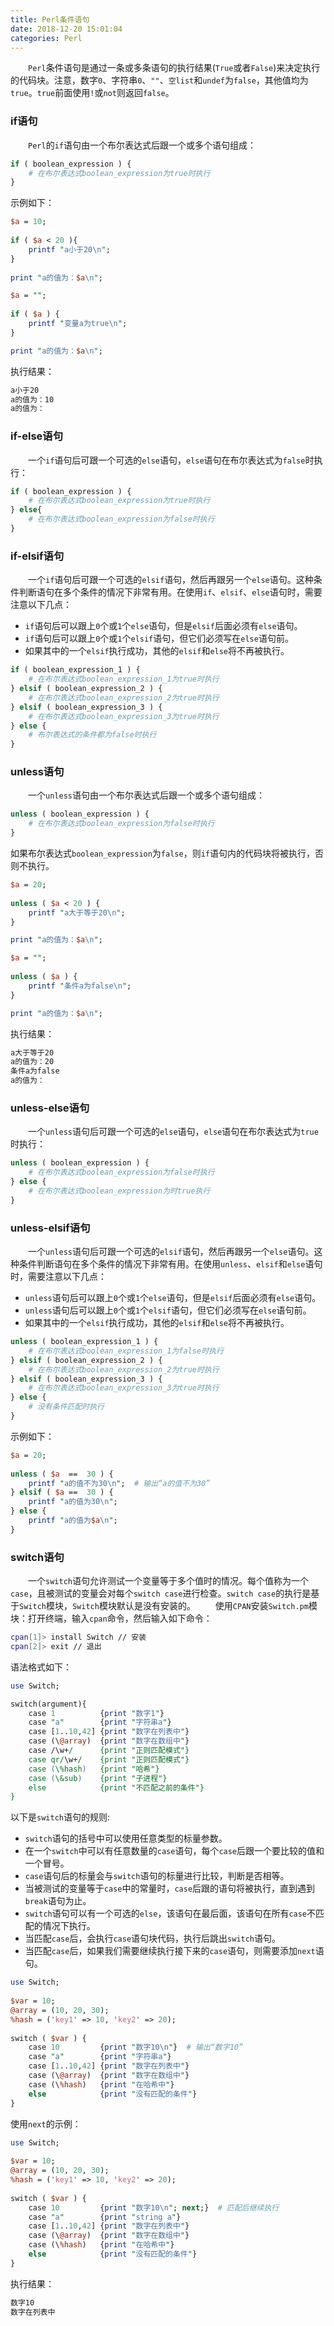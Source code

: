 ```yaml
---
title: Perl条件语句
date: 2018-12-20 15:01:04
categories: Perl
---
```

&emsp;&emsp;`Perl`条件语句是通过一条或多条语句的执行结果(`True`或者`False`)来决定执行的代码块。注意，数字`0`、字符串`0`、`""`、`空list`和`undef`为`false`，其他值均为`true`。`true`前面使用`!`或`not`则返回`false`。

### if语句

&emsp;&emsp;`Perl`的`if`语句由一个布尔表达式后跟一个或多个语句组成：

``` perl
if ( boolean_expression ) {
    # 在布尔表达式boolean_expression为true时执行
}
```

示例如下：

``` perl
$a = 10;
​
if ( $a < 20 ){
    printf "a小于20\n";
}
​
print "a的值为：$a\n";

$a = "";
​
if ( $a ) {
    printf "变量a为true\n";
}

print "a的值为：$a\n";
```

执行结果：

``` bash
a小于20
a的值为：10
a的值为：
```

### if-else语句

&emsp;&emsp;一个`if`语句后可跟一个可选的`else`语句，`else`语句在布尔表达式为`false`时执行：

``` perl
if ( boolean_expression ) {
    # 在布尔表达式boolean_expression为true时执行
} else{
    # 在布尔表达式boolean_expression为false时执行
}
```

### if-elsif语句

&emsp;&emsp;一个`if`语句后可跟一个可选的`elsif`语句，然后再跟另一个`else`语句。这种条件判断语句在多个条件的情况下非常有用。在使用`if`、`elsif`、`else`语句时，需要注意以下几点：

- `if`语句后可以跟上`0`个或`1`个`else`语句，但是`elsif`后面必须有`else`语句。
- `if`语句后可以跟上`0`个或`1`个`elsif`语句，但它们必须写在`else`语句前。
- 如果其中的一个`elsif`执行成功，其他的`elsif`和`else`将不再被执行。

``` perl
if ( boolean_expression_1 ) {
    # 在布尔表达式boolean_expression_1为true时执行
} elsif ( boolean_expression_2 ) {
    # 在布尔表达式boolean_expression_2为true时执行
} elsif ( boolean_expression_3 ) {
    # 在布尔表达式boolean_expression_3为true时执行
} else {
    # 布尔表达式的条件都为false时执行
}
```

### unless语句

&emsp;&emsp;一个`unless`语句由一个布尔表达式后跟一个或多个语句组成：

``` perl
unless ( boolean_expression ) {
    # 在布尔表达式boolean_expression为false时执行
}
```

如果布尔表达式`boolean_expression`为`false`，则`if`语句内的代码块将被执行，否则不执行。

``` perl
$a = 20;
​
unless ( $a < 20 ) {
    printf "a大于等于20\n";
}

print "a的值为：$a\n";

$a = "";
​
unless ( $a ) {
    printf "条件a为false\n";
}

print "a的值为：$a\n";
```

执行结果：

``` bash
a大于等于20
a的值为：20
条件a为false
a的值为：
```

### unless-else语句

&emsp;&emsp;一个`unless`语句后可跟一个可选的`else`语句，`else`语句在布尔表达式为`true`时执行：

``` perl
unless ( boolean_expression ) {
    # 在布尔表达式boolean_expression为false时执行
} else {
    # 在布尔表达式boolean_expression为时true执行
}
```

### unless-elsif语句

&emsp;&emsp;一个`unless`语句后可跟一个可选的`elsif`语句，然后再跟另一个`else`语句。这种条件判断语句在多个条件的情况下非常有用。在使用`unless`、`elsif`和`else`语句时，需要注意以下几点：

- `unless`语句后可以跟上`0`个或`1`个`else`语句，但是`elsif`后面必须有`else`语句。
- `unless`语句后可以跟上`0`个或`1`个`elsif`语句，但它们必须写在`else`语句前。
- 如果其中的一个`elsif`执行成功，其他的`elsif`和`else`将不再被执行。

``` perl
unless ( boolean_expression_1 ) {
    # 在布尔表达式boolean_expression_1为false时执行
} elsif ( boolean_expression_2 ) {
    # 在布尔表达式boolean_expression_2为true时执行
} elsif ( boolean_expression_3 ) {
    # 在布尔表达式boolean_expression_3为true时执行
} else {
    # 没有条件匹配时执行
}
```

示例如下：

``` perl
$a = 20;
​
unless ( $a  ==  30 ) {
    printf "a的值不为30\n";  # 输出“a的值不为30”
} elsif ( $a ==  30 ) {
    printf "a的值为30\n";
} else {
    printf "a的值为$a\n";
}
```

### switch语句

&emsp;&emsp;一个`switch`语句允许测试一个变量等于多个值时的情况。每个值称为一个`case`，且被测试的变量会对每个`switch case`进行检查。`switch case`的执行是基于`Switch`模块，`Switch`模块默认是没有安装的。
&emsp;&emsp;使用`CPAN`安装`Switch.pm`模块：打开终端，输入`cpan`命令，然后输入如下命令：

``` bash
cpan[1]> install Switch // 安装
cpan[2]> exit // 退出
```

语法格式如下：

``` perl
use Switch;

switch(argument){
    case 1          {print "数字1"}
    case "a"        {print "字符串a"}
    case [1..10,42] {print "数字在列表中"}
    case (\@array)  {print "数字在数组中"}
    case /\w+/      {print "正则匹配模式"}
    case qr/\w+/    {print "正则匹配模式"}
    case (\%hash)   {print "哈希"}
    case (\&sub)    {print "子进程"}
    else            {print "不匹配之前的条件"}
}
```

以下是`switch`语句的规则:

- `switch`语句的括号中可以使用任意类型的标量参数。
- 在一个`switch`中可以有任意数量的`case`语句，每个`case`后跟一个要比较的值和一个冒号。
- `case`语句后的标量会与`switch`语句的标量进行比较，判断是否相等。
- 当被测试的变量等于`case`中的常量时，`case`后跟的语句将被执行，直到遇到`break`语句为止。
- `switch`语句可以有一个可选的`else`，该语句在最后面，该语句在所有`case`不匹配的情况下执行。
- 当匹配`case`后，会执行`case`语句块代码，执行后跳出`switch`语句。
- 当匹配`case`后，如果我们需要继续执行接下来的`case`语句，则需要添加`next`语句。

``` perl
use Switch;
​
$var = 10;
@array = (10, 20, 30);
%hash = ('key1' => 10, 'key2' => 20);
​
switch ( $var ) {
    case 10         {print "数字10\n"}  # 输出“数字10”
    case "a"        {print "字符串a"}
    case [1..10,42] {print "数字在列表中"}
    case (\@array)  {print "数字在数组中"}
    case (\%hash)   {print "在哈希中"}
    else            {print "没有匹配的条件"}
}
```

使用`next`的示例：

``` perl
use Switch;
​
$var = 10;
@array = (10, 20, 30);
%hash = ('key1' => 10, 'key2' => 20);
​
switch ( $var ) {
    case 10         {print "数字10\n"; next;}  # 匹配后继续执行
    case "a"        {print "string a"}
    case [1..10,42] {print "数字在列表中"}
    case (\@array)  {print "数字在数组中"}
    case (\%hash)   {print "在哈希中"}
    else            {print "没有匹配的条件"}
}
```

执行结果：

``` bash
数字10
数字在列表中
```